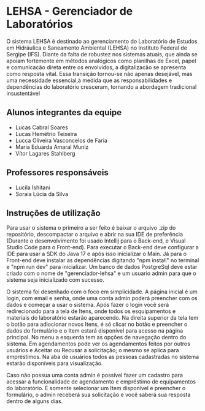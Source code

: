 # LEHSA - Gerenciador de Laboratórios

O sistema LEHSA é destinado
ao gerenciamento do Laboratório de Estudos em Hidráulica e Saneamento Ambiental
(LEHSA) no Instituto Federal de Sergipe (IFS). Diante da falta de robustez nos sistemas
atuais, que ainda se apoiam fortemente em métodos analógicos como planilhas de Excel, papel e comunicacão direta entre os envolvidos, a digitalizacão se apresenta como
resposta vital. Essa transição tornou-se não apenas desejável, mas uma necessidade essencial,à medida que as responsabilidades e dependências do laboratório cresceram, tornando a abordagem tradicional insustentável

## Alunos integrantes da equipe

* Lucas Cabral Soares
* Lucas Hemétrio Teixeira
* Lucca Oliveira Vasconcelos de Faria
* Maria Eduarda Amaral Muniz
* Vítor Lagares Stahlberg

## Professores responsáveis

* Lucila Ishitani
* Soraia Lúcia da Silva

## Instruções de utilização

Para usar o sistema o primeiro a ser feito é baixar o arquivo .zip do repositório, descompactar o arquivo e abrir na sua IDE de preferência (Durante o desenvolvimento foi usado Intellij para o Back-end, e Visual Studio Code para o Front-end). Para executar o Back-end deve configurar a IDE para usar a SDK do Java 17 e após isso inicializar o Main. Já para o Front-end deve instalar as dependências digitando "npm install" no terminal e "npm run dev" para inicializar. Um banco de dados PostgreSql deve estar criado com o nome de "gerenciador-lehsa" e um usuario admin para que o sistema seja inicializado com sucesso.

O sistema foi desenhado com o foco em simplicidade. A página inicial é um login, com email e senha, onde uma conta admin poderá preencher com os dados e começar a usar o sistema. Após fazer o login você será redirecionado para a tela de Itens, onde todos os esquipamentos e materiais do laboratório estarão aparecendo. Na direita superior da tela tem o botão para adiocionar novos Itens, é só clicar no botão e preencher o dados do formulário e o Item estará disponível para acesso na página principal. No menu a esquerda tem as opções de navegação dentro do sistema. Em agendamentos pode ver os agendamentos feitos por outros usuários e Aceitar ou Recusar a solicitação; o mesmo se aplica para empréstimos. Na aba de usuários todos as pessoas cadastradas no sistema estarão disponíveis para visualização.

Caso não possua uma conta admin é possível fazer um cadastro para acessar a funcionalidade de agendamento e empréstimo de equipamentos do laboratório. É somente selecionar um Item disponível e preencher o formulário, o admin receberá sua solicitação e você saberá sua resposta dentro de alguns dias.
